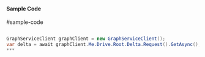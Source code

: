 #### Sample Code
#sample-code 

```C#

GraphServiceClient graphClient = new GraphServiceClient();
var delta = await graphClient.Me.Drive.Root.Delta.Request().GetAsync();
*** 

```